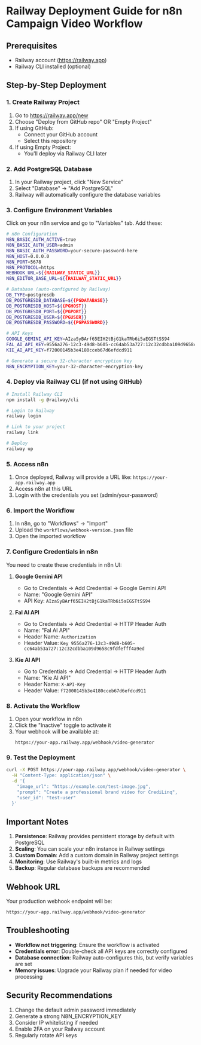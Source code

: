 # Railway Deployment Guide for n8n Campaign Video Workflow

## Prerequisites
- Railway account (https://railway.app)
- Railway CLI installed (optional)

## Step-by-Step Deployment

### 1. Create Railway Project

1. Go to https://railway.app/new
2. Choose "Deploy from GitHub repo" OR "Empty Project"
3. If using GitHub:
   - Connect your GitHub account
   - Select this repository
4. If using Empty Project:
   - You'll deploy via Railway CLI later

### 2. Add PostgreSQL Database

1. In your Railway project, click "New Service"
2. Select "Database" → "Add PostgreSQL"
3. Railway will automatically configure the database variables

### 3. Configure Environment Variables

Click on your n8n service and go to "Variables" tab. Add these:

```bash
# n8n Configuration
N8N_BASIC_AUTH_ACTIVE=true
N8N_BASIC_AUTH_USER=admin
N8N_BASIC_AUTH_PASSWORD=your-secure-password-here
N8N_HOST=0.0.0.0
N8N_PORT=5678
N8N_PROTOCOL=https
WEBHOOK_URL=${{RAILWAY_STATIC_URL}}
N8N_EDITOR_BASE_URL=${{RAILWAY_STATIC_URL}}

# Database (auto-configured by Railway)
DB_TYPE=postgresdb
DB_POSTGRESDB_DATABASE=${{PGDATABASE}}
DB_POSTGRESDB_HOST=${{PGHOST}}
DB_POSTGRESDB_PORT=${{PGPORT}}
DB_POSTGRESDB_USER=${{PGUSER}}
DB_POSTGRESDB_PASSWORD=${{PGPASSWORD}}

# API Keys
GOOGLE_GEMINI_API_KEY=AIzaSyBArf65EIH2tBjG1kaTRb6i5aEGSTtSS94
FAL_AI_API_KEY=9556a276-12c3-49d8-b605-cc64ab53a727:12c32cdbba109d9658c9fdfefff4a9ed
KIE_AI_API_KEY=f72000145b3e4180cceb67d6efdcd911

# Generate a secure 32-character encryption key
N8N_ENCRYPTION_KEY=your-32-character-encryption-key
```

### 4. Deploy via Railway CLI (if not using GitHub)

```bash
# Install Railway CLI
npm install -g @railway/cli

# Login to Railway
railway login

# Link to your project
railway link

# Deploy
railway up
```

### 5. Access n8n

1. Once deployed, Railway will provide a URL like: `https://your-app.railway.app`
2. Access n8n at this URL
3. Login with the credentials you set (admin/your-password)

### 6. Import the Workflow

1. In n8n, go to "Workflows" → "Import"
2. Upload the `workflows/webhook-version.json` file
3. Open the imported workflow

### 7. Configure Credentials in n8n

You need to create these credentials in n8n UI:

1. **Google Gemini API**
   - Go to Credentials → Add Credential → Google Gemini API
   - Name: "Google Gemini API"
   - API Key: `AIzaSyBArf65EIH2tBjG1kaTRb6i5aEGSTtSS94`

2. **Fal AI API**
   - Go to Credentials → Add Credential → HTTP Header Auth
   - Name: "Fal AI API"
   - Header Name: `Authorization`
   - Header Value: `Key 9556a276-12c3-49d8-b605-cc64ab53a727:12c32cdbba109d9658c9fdfefff4a9ed`

3. **Kie AI API**
   - Go to Credentials → Add Credential → HTTP Header Auth
   - Name: "Kie AI API"
   - Header Name: `X-API-Key`
   - Header Value: `f72000145b3e4180cceb67d6efdcd911`

### 8. Activate the Workflow

1. Open your workflow in n8n
2. Click the "Inactive" toggle to activate it
3. Your webhook will be available at:
   ```
   https://your-app.railway.app/webhook/video-generator
   ```

### 9. Test the Deployment

```bash
curl -X POST https://your-app.railway.app/webhook/video-generator \
  -H "Content-Type: application/json" \
  -d '{
    "image_url": "https://example.com/test-image.jpg",
    "prompt": "Create a professional brand video for CrediLinq",
    "user_id": "test-user"
  }'
```

## Important Notes

1. **Persistence**: Railway provides persistent storage by default with PostgreSQL
2. **Scaling**: You can scale your n8n instance in Railway settings
3. **Custom Domain**: Add a custom domain in Railway project settings
4. **Monitoring**: Use Railway's built-in metrics and logs
5. **Backup**: Regular database backups are recommended

## Webhook URL

Your production webhook endpoint will be:
```
https://your-app.railway.app/webhook/video-generator
```

## Troubleshooting

- **Workflow not triggering**: Ensure the workflow is activated
- **Credentials error**: Double-check all API keys are correctly configured
- **Database connection**: Railway auto-configures this, but verify variables are set
- **Memory issues**: Upgrade your Railway plan if needed for video processing

## Security Recommendations

1. Change the default admin password immediately
2. Generate a strong N8N_ENCRYPTION_KEY
3. Consider IP whitelisting if needed
4. Enable 2FA on your Railway account
5. Regularly rotate API keys